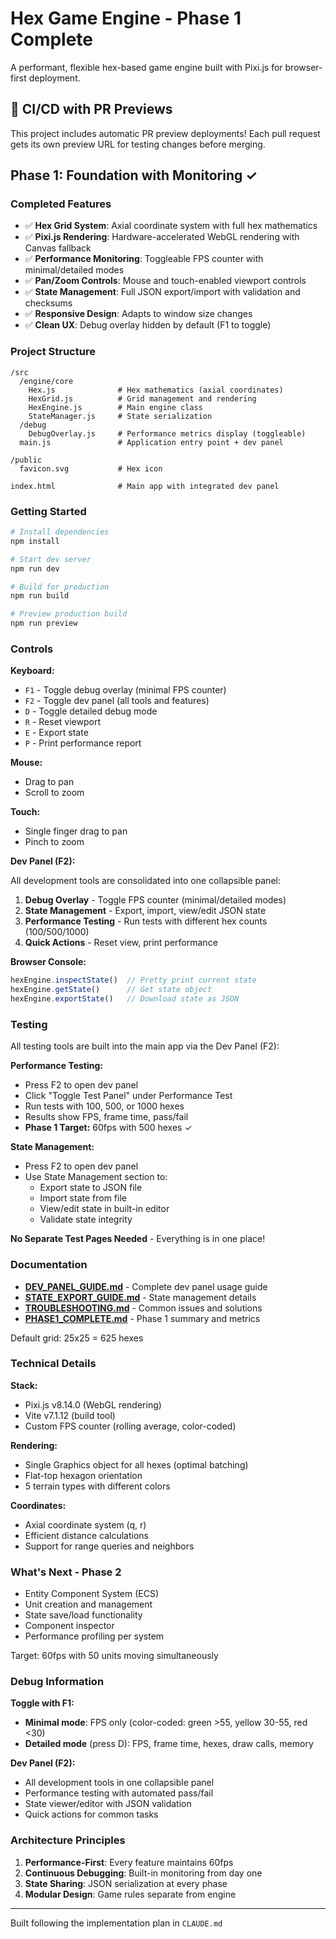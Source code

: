 # Hex Game Engine - Phase 1 Complete

A performant, flexible hex-based game engine built with Pixi.js for browser-first deployment.

## 🚀 CI/CD with PR Previews

This project includes automatic PR preview deployments! Each pull request gets its own preview URL for testing changes before merging.

## Phase 1: Foundation with Monitoring ✓

### Completed Features

- ✅ **Hex Grid System**: Axial coordinate system with full hex mathematics
- ✅ **Pixi.js Rendering**: Hardware-accelerated WebGL rendering with Canvas fallback
- ✅ **Performance Monitoring**: Toggleable FPS counter with minimal/detailed modes
- ✅ **Pan/Zoom Controls**: Mouse and touch-enabled viewport controls
- ✅ **State Management**: Full JSON export/import with validation and checksums
- ✅ **Responsive Design**: Adapts to window size changes
- ✅ **Clean UX**: Debug overlay hidden by default (F1 to toggle)

### Project Structure

```
/src
  /engine/core
    Hex.js              # Hex mathematics (axial coordinates)
    HexGrid.js          # Grid management and rendering
    HexEngine.js        # Main engine class
    StateManager.js     # State serialization
  /debug
    DebugOverlay.js     # Performance metrics display (toggleable)
  main.js               # Application entry point + dev panel

/public
  favicon.svg           # Hex icon

index.html              # Main app with integrated dev panel
```

### Getting Started

```bash
# Install dependencies
npm install

# Start dev server
npm run dev

# Build for production
npm run build

# Preview production build
npm run preview
```

### Controls

**Keyboard:**
- `F1` - Toggle debug overlay (minimal FPS counter)
- `F2` - Toggle dev panel (all tools and features)
- `D` - Toggle detailed debug mode
- `R` - Reset viewport
- `E` - Export state
- `P` - Print performance report

**Mouse:**
- Drag to pan
- Scroll to zoom

**Touch:**
- Single finger drag to pan
- Pinch to zoom

**Dev Panel (F2):**

All development tools are consolidated into one collapsible panel:

1. **Debug Overlay** - Toggle FPS counter (minimal/detailed modes)
2. **State Management** - Export, import, view/edit JSON state
3. **Performance Testing** - Run tests with different hex counts (100/500/1000)
4. **Quick Actions** - Reset view, print performance

**Browser Console:**
```javascript
hexEngine.inspectState()  // Pretty print current state
hexEngine.getState()      // Get state object
hexEngine.exportState()   // Download state as JSON
```

### Testing

All testing tools are built into the main app via the Dev Panel (F2):

**Performance Testing:**
- Press F2 to open dev panel
- Click "Toggle Test Panel" under Performance Test
- Run tests with 100, 500, or 1000 hexes
- Results show FPS, frame time, pass/fail
- **Phase 1 Target:** 60fps with 500 hexes ✓

**State Management:**
- Press F2 to open dev panel
- Use State Management section to:
  - Export state to JSON file
  - Import state from file
  - View/edit state in built-in editor
  - Validate state integrity

**No Separate Test Pages Needed** - Everything is in one place!

### Documentation

- **[DEV_PANEL_GUIDE.md](DEV_PANEL_GUIDE.md)** - Complete dev panel usage guide
- **[STATE_EXPORT_GUIDE.md](STATE_EXPORT_GUIDE.md)** - State management details
- **[TROUBLESHOOTING.md](TROUBLESHOOTING.md)** - Common issues and solutions
- **[PHASE1_COMPLETE.md](PHASE1_COMPLETE.md)** - Phase 1 summary and metrics

Default grid: 25x25 = 625 hexes

### Technical Details

**Stack:**
- Pixi.js v8.14.0 (WebGL rendering)
- Vite v7.1.12 (build tool)
- Custom FPS counter (rolling average, color-coded)

**Rendering:**
- Single Graphics object for all hexes (optimal batching)
- Flat-top hexagon orientation
- 5 terrain types with different colors

**Coordinates:**
- Axial coordinate system (q, r)
- Efficient distance calculations
- Support for range queries and neighbors

### What's Next - Phase 2

- Entity Component System (ECS)
- Unit creation and management
- State save/load functionality
- Component inspector
- Performance profiling per system

Target: 60fps with 50 units moving simultaneously

### Debug Information

**Toggle with F1:**
- **Minimal mode**: FPS only (color-coded: green >55, yellow 30-55, red <30)
- **Detailed mode** (press D): FPS, frame time, hexes, draw calls, memory

**Dev Panel (F2):**
- All development tools in one collapsible panel
- Performance testing with automated pass/fail
- State viewer/editor with JSON validation
- Quick actions for common tasks

### Architecture Principles

1. **Performance-First**: Every feature maintains 60fps
2. **Continuous Debugging**: Built-in monitoring from day one
3. **State Sharing**: JSON serialization at every phase
4. **Modular Design**: Game rules separate from engine

---

Built following the implementation plan in `CLAUDE.md`
